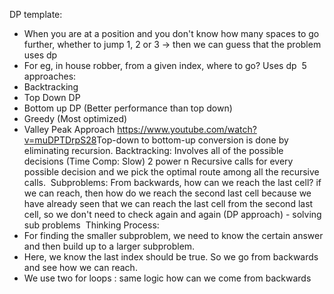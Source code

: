 DP template:
- When you are at a position and you don't know how many spaces to go further, whether to jump 1, 2 or 3 -> then we can guess that the problem uses dp
- For eg, in house robber, from a given index, where to go? Uses dp
​
5 approaches:
- Backtracking
- Top Down DP
- Bottom up DP (Better performance than top down)
- Greedy (Most optimized)
- Valley Peak Approach https://www.youtube.com/watch?v=muDPTDrpS28
​
​
Top-down to bottom-up conversion is done by eliminating recursion.
​
Backtracking: Involves all of the possible decisions (Time Comp: Slow) 2 power n
Recursive calls for every possible decision and we pick the optimal route among all the recursive calls.
​
Subproblems: From backwards, how can we reach the last cell? if we can reach, then how do we reach the second last cell because we have already seen that we can reach the last cell from the second last cell, so we don't need to check again and again (DP approach) - solving sub problems
​
Thinking Process:
- For finding the smaller subproblem, we need to know the certain answer and then build up to a larger subproblem.
- Here, we know the last index should be true. So we go from backwards and see how we can reach.
- We use two for loops : same logic how can we come from backwards